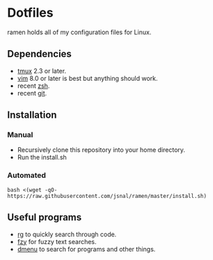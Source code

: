 # Dotfiles

ramen holds all of my configuration files for Linux.

## Dependencies

- [tmux](http://tmux.sourceforge.net/) 2.3 or later.
- [vim](http://www.vim.org/) 8.0 or later is best but anything should work.
- recent [zsh](http://www.zsh.org/).
- recent [git](http://git-scm.com/).

## Installation

### Manual

- Recursively clone this repository into your home directory.
- Run the install.sh

### Automated

```
bash <(wget -qO- https://raw.githubusercontent.com/jsnal/ramen/master/install.sh)
```

## Useful programs

- [rg](https://github.com/BurntSushi/ripgrep) to quickly search through code.
- [fzy](https://github.com/jhawthorn/fzy) for fuzzy text searches.
- [dmenu](https://tools.suckless.org/dmenu/) to search for programs and other things.
